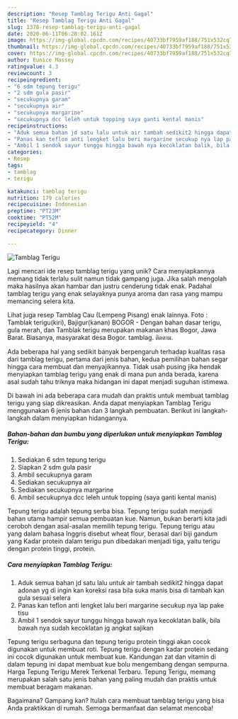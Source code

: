```yaml
---
description: "Resep Tamblag Terigu Anti Gagal"
title: "Resep Tamblag Terigu Anti Gagal"
slug: 1378-resep-tamblag-terigu-anti-gagal
date: 2020-06-11T06:28:02.161Z
image: https://img-global.cpcdn.com/recipes/40733bf7959af188/751x532cq70/tamblag-terigu-foto-resep-utama.jpg
thumbnail: https://img-global.cpcdn.com/recipes/40733bf7959af188/751x532cq70/tamblag-terigu-foto-resep-utama.jpg
cover: https://img-global.cpcdn.com/recipes/40733bf7959af188/751x532cq70/tamblag-terigu-foto-resep-utama.jpg
author: Eunice Massey
ratingvalue: 4.3
reviewcount: 3
recipeingredient:
- "6 sdm tepung terigu"
- "2 sdm gula pasir"
- "secukupnya garam"
- "secukupnya air"
- "secukupnya margarine"
- "secukupnya dcc leleh untuk topping saya ganti kental manis"
recipeinstructions:
- "Aduk semua bahan jd satu lalu untuk air tambah sedikit2 hingga dapat adonan yg di ingin kan koreksi rasa bila suka manis bisa di tambah kan gula sesuai selera"
- "Panas kan teflon anti lengket lalu beri margarine secukup nya lap pake tisu"
- "Ambil 1 sendok sayur tunggu hingga bawah nya kecoklatan balik, bila bawah nya sudah kecoklatan jg angkat sajikan"
categories:
- Resep
tags:
- tamblag
- terigu

katakunci: tamblag terigu 
nutrition: 179 calories
recipecuisine: Indonesian
preptime: "PT23M"
cooktime: "PT52M"
recipeyield: "4"
recipecategory: Dinner

---
```



![Tamblag Terigu](https://img-global.cpcdn.com/recipes/40733bf7959af188/751x532cq70/tamblag-terigu-foto-resep-utama.jpg)

Lagi mencari ide resep tamblag terigu yang unik? Cara menyiapkannya memang tidak terlalu sulit namun tidak gampang juga. Jika salah mengolah maka hasilnya akan hambar dan justru cenderung tidak enak. Padahal tamblag terigu yang enak selayaknya punya aroma dan rasa yang mampu memancing selera kita.

Lihat juga resep Tamblag Cau (Lempeng Pisang) enak lainnya. Foto : Tamblak terigu(kiri), Bajigur(kanan) BOGOR - Dengan bahan dasar terigu, gula merah, dan Tamblak terigu merupakan makanan khas Bogor, Jawa Barat. Biasanya, masyarakat desa Bogor. tamblag. ติดตาม.

Ada beberapa hal yang sedikit banyak berpengaruh terhadap kualitas rasa dari tamblag terigu, pertama dari jenis bahan, kedua pemilihan bahan segar hingga cara membuat dan menyajikannya. Tidak usah pusing jika hendak menyiapkan tamblag terigu yang enak di mana pun anda berada, karena asal sudah tahu triknya maka hidangan ini dapat menjadi suguhan istimewa.


Di bawah ini ada beberapa cara mudah dan praktis untuk membuat tamblag terigu yang siap dikreasikan. Anda dapat menyiapkan Tamblag Terigu menggunakan 6 jenis bahan dan 3 langkah pembuatan. Berikut ini langkah-langkah dalam menyiapkan hidangannya.

<!--inarticleads1-->

##### Bahan-bahan dan bumbu yang diperlukan untuk menyiapkan Tamblag Terigu:

1. Sediakan 6 sdm tepung terigu
1. Siapkan 2 sdm gula pasir
1. Ambil secukupnya garam
1. Sediakan secukupnya air
1. Sediakan secukupnya margarine
1. Ambil secukupnya dcc leleh untuk topping (saya ganti kental manis)


Tepung terigu adalah tepung serba bisa. Tepung terigu sudah menjadi bahan utama hampir semua pembuatan kue. Namun, bukan berarti kita jadi ceroboh dengan asal-asalan memilih tepung terigu. Tepung terigu atau yang dalam bahasa Inggris disebut wheat flour, berasal dari biji gandum yang Kadar protein dalam terigu pun dibedakan menjadi tiga, yaitu terigu dengan protein tinggi, protein. 

<!--inarticleads2-->

##### Cara menyiapkan Tamblag Terigu:

1. Aduk semua bahan jd satu lalu untuk air tambah sedikit2 hingga dapat adonan yg di ingin kan koreksi rasa bila suka manis bisa di tambah kan gula sesuai selera
1. Panas kan teflon anti lengket lalu beri margarine secukup nya lap pake tisu
1. Ambil 1 sendok sayur tunggu hingga bawah nya kecoklatan balik, bila bawah nya sudah kecoklatan jg angkat sajikan


Tepung terigu serbaguna dan tepung terigu protein tinggi akan cocok digunakan untuk membuat roti. Tepung terigu dengan kadar protein sedang ini cocok digunakan untuk membuat kue. Kandungan zat dan vitamin di dalam tepung ini dapat membuat kue bolu mengembang dengan sempurna. Harga Tepung Terigu Merek Terkenal Terbaru. Tepung Terigu, memang merupakan salah satu jenis bahan yang paling mudah dan praktis untuk membuat beragam makanan. 

Bagaimana? Gampang kan? Itulah cara membuat tamblag terigu yang bisa Anda praktikkan di rumah. Semoga bermanfaat dan selamat mencoba!
